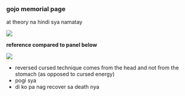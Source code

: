 ### gojo memorial page 

at theory na hindi sya namatay

![](https://pbs.twimg.com/media/F6dAyFMW8AAPYhy.jpg:large)

**reference compared to panel below**

![](https://pbs.twimg.com/media/F9TWQMgb0AIaYOv.jpg)

- reversed cursed technique comes from the head and not from the stomach (as opposed to cursed energy)
- pogi sya
- di ko pa nag recover sa death nya
